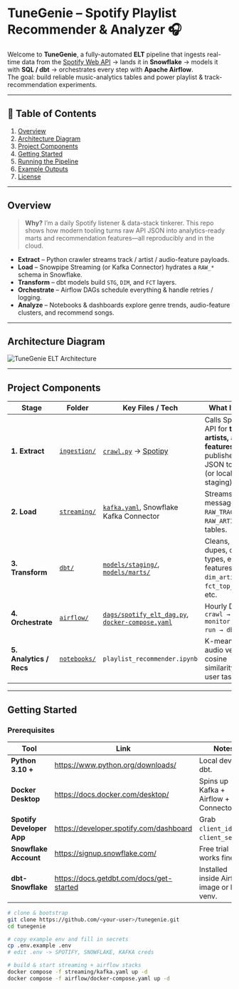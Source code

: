 # **TuneGenie – Spotify Playlist Recommender & Analyzer** 🎧  

Welcome to **TuneGenie**, a fully-automated **ELT** pipeline that ingests real-time data from the [Spotify Web API](https://developer.spotify.com/documentation/web-api) → lands it in **Snowflake** → models it with **SQL / dbt** → orchestrates every step with **Apache Airflow**.  
The goal: build reliable music-analytics tables and power playlist & track-recommendation experiments.

---

## 📑 Table of Contents  
1. [Overview](#overview)  
2. [Architecture Diagram](#architecture-diagram)  
3. [Project Components](#project-components)  
4. [Getting Started](#getting-started)  
5. [Running the Pipeline](#running-the-pipeline)  
6. [Example Outputs](#example-outputs)  
7. [License](#license)  

---

## Overview  

> **Why?** I’m a daily Spotify listener & data-stack tinkerer. This repo shows how modern tooling turns raw API JSON into analytics-ready marts and recommendation features—all reproducibly and in the cloud.

* **Extract** – Python crawler streams track / artist / audio-feature payloads.  
* **Load** – Snowpipe Streaming (or Kafka Connector) hydrates a `RAW_*` schema in Snowflake.  
* **Transform** – dbt models build `STG`, `DIM`, and `FCT` layers.  
* **Orchestrate** – Airflow DAGs schedule everything & handle retries / logging.  
* **Analyze** – Notebooks & dashboards explore genre trends, audio-feature clusters, and recommend songs.

---

## Architecture Diagram  

![TuneGenie ELT Architecture](docs/img/tunegenie_architecture.png) <!-- Replace with the real PNG path once committed -->

---

## Project Components  

| Stage | Folder | Key Files / Tech | What It Does |
|-------|--------|------------------|--------------|
| **1. Extract** | [`ingestion/`](ingestion/) | [`crawl.py`](ingestion/crawl.py) → [Spotipy](https://spotipy.readthedocs.io/) | Calls Spotify API for **tracks, artists, audio features** and publishes JSON to Kafka (or local staging). |
| **2. Load** | [`streaming/`](streaming/) | [`kafka.yaml`](streaming/kafka.yaml), Snowflake Kafka Connector | Streams each message into `RAW_TRACKS`, `RAW_ARTISTS`, … tables. |
| **3. Transform** | [`dbt/`](dbt/) | [`models/staging/`](dbt/models/staging/), [`models/marts/`](dbt/models/marts/) | Cleans, de-dupes, casts types, enriches features → `dim_artist`, `fct_top_tracks`, etc. |
| **4. Orchestrate** | [`airflow/`](airflow/) | [`dags/spotify_elt_dag.py`](airflow/dags/spotify_elt_dag.py), [`docker-compose.yaml`](airflow/docker-compose.yaml) | Hourly DAG: `crawl → load monitor → dbt run → dbt test`. |
| **5. Analytics / Recs** | [`notebooks/`](notebooks/) | `playlist_recommender.ipynb` | K-means on audio vectors, cosine similarity by user taste, etc. |

---

## Getting Started  

### Prerequisites  

| Tool | Link | Notes |
|------|------|-------|
| **Python 3.10 +** | <https://www.python.org/downloads/> | Local dev & dbt. |
| **Docker Desktop** | <https://docs.docker.com/desktop/> | Spins up Kafka + Airflow + Connector. |
| **Spotify Developer App** | <https://developer.spotify.com/dashboard> | Grab `client_id` & `client_secret`. |
| **Snowflake Account** | <https://signup.snowflake.com/> | Free trial works fine. |
| **dbt-Snowflake** | <https://docs.getdbt.com/docs/get-started> | Installed inside Airflow image or host venv. |

```bash
# clone & bootstrap
git clone https://github.com/<your-user>/tunegenie.git
cd tunegenie

# copy example env and fill in secrets
cp .env.example .env
# edit .env -> SPOTIFY, SNOWFLAKE, KAFKA creds

# build & start streaming + airflow stacks
docker compose -f streaming/kafka.yaml up -d
docker compose -f airflow/docker-compose.yaml up -d

